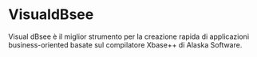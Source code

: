 # VisualdBsee
Visual dBsee è il miglior strumento per la creazione rapida di applicazioni business-oriented basate sul compilatore Xbase++ di Alaska Software.
